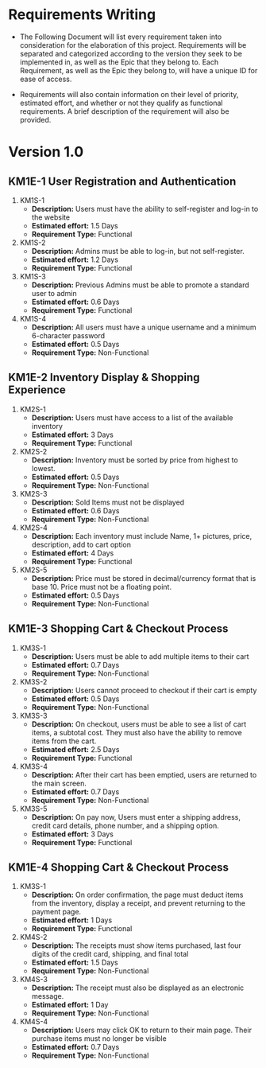 
# Requirements Writing

* The Following Document will list every requirement taken into consideration for the elaboration of this project. Requirements will be separated and categorized according to the version they seek to be implemented in, as well as the Epic that they belong to. Each Requirement, as well as the Epic they belong to, will have a unique ID for ease of access. 

* Requirements will also contain information on their level of priority, estimated effort, and whether or not they qualify as functional requirements. A brief description of the requirement will also be provided.

# Version 1.0

## KM1E-1 User Registration and Authentication
1. KM1S-1
   * **Description:** Users must have the ability to self-register and log-in to the website
   * **Estimated effort:** 1.5 Days
   * **Requirement Type:** Functional
2. KM1S-2
   * **Description:** Admins must be able to log-in, but not self-register.
   * **Estimated effort:** 1.2 Days
   * **Requirement Type:** Functional
3. KM1S-3
   * **Description:** Previous Admins must be able to promote a standard user to admin
   * **Estimated effort:** 0.6 Days
   * **Requirement Type:** Functional
4. KM1S-4
   * **Description:** All users must have a unique username and a minimum 6-character password
   * **Estimated effort:** 0.5 Days
   * **Requirement Type:** Non-Functional
  
## KM1E-2 Inventory Display & Shopping Experience
1. KM2S-1
   * **Description:** Users must have access to a list of the available inventory
   * **Estimated effort:** 3 Days
   * **Requirement Type:** Functional
2. KM2S-2
   * **Description:** Inventory must be sorted by price from highest to lowest.
   * **Estimated effort:** 0.5 Days
   * **Requirement Type:** Non-Functional
3. KM2S-3
   * **Description:** Sold Items must not be displayed
   * **Estimated effort:** 0.6 Days
   * **Requirement Type:** Non-Functional
4. KM2S-4
   * **Description:** Each inventory must include Name, 1+ pictures, price, description, add to cart option
   * **Estimated effort:** 4 Days
   * **Requirement Type:** Functional  
5. KM2S-5
    * **Description:** Price must be stored in decimal/currency format that is base 10. Price must not be a floating point.
   * **Estimated effort:** 0.5 Days
   * **Requirement Type:** Non-Functional

  
## KM1E-3 Shopping Cart & Checkout Process
1. KM3S-1
   * **Description:** Users must be able to add multiple items to their cart
   * **Estimated effort:** 0.7 Days
   * **Requirement Type:** Non-Functional
2. KM3S-2
   * **Description:** Users cannot proceed to checkout if their cart is empty
   * **Estimated effort:** 0.5 Days
   * **Requirement Type:** Non-Functional
3. KM3S-3
   * **Description:** On checkout, users must be able to see a list of cart items, a subtotal cost. They must also have the ability to remove items from the cart.
   * **Estimated effort:** 2.5 Days
   * **Requirement Type:** Functional
4. KM3S-4
   * **Description:** After their cart has been emptied, users are returned to the main screen.
   * **Estimated effort:** 0.7 Days
   * **Requirement Type:** Non-Functional  
5. KM3S-5
    * **Description:** On pay now, Users must enter a shipping address, credit card details, phone number, and a shipping option.
   * **Estimated effort:** 3 Days
   * **Requirement Type:** Functional
     
## KM1E-4 Shopping Cart & Checkout Process
1. KM3S-1
    * **Description:** On order confirmation, the page must deduct items from the inventory, display a receipt, and prevent returning to the payment page.
   * **Estimated effort:** 1 Days
   * **Requirement Type:** Functional
2. KM4S-2
   * **Description:** The receipts must show items purchased, last four digits of the credit card, shipping, and final total
   * **Estimated effort:** 1.5 Days
   * **Requirement Type:** Non-Functional
3. KM4S-3
   * **Description:** The receipt must also be displayed as an electronic message.
   * **Estimated effort:** 1 Day
   * **Requirement Type:** Non-Functional
4. KM4S-4
   * **Description:** Users may click OK to return to their main page. Their purchase items must no longer be visible
   * **Estimated effort:** 0.7 Days
   * **Requirement Type:** Non-Functional  



